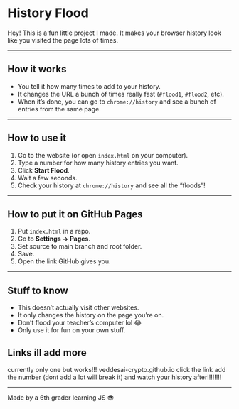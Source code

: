 # History Flood

Hey! This is a fun little project I made. It makes your browser history look like you visited the page lots of times.  

---

## How it works
- You tell it how many times to add to your history.  
- It changes the URL a bunch of times really fast (`#flood1`, `#flood2`, etc).  
- When it’s done, you can go to `chrome://history` and see a bunch of entries from the same page.  

---

## How to use it
1. Go to the website (or open `index.html` on your computer).  
2. Type a number for how many history entries you want.  
3. Click **Start Flood**.  
4. Wait a few seconds.  
5. Check your history at `chrome://history` and see all the “floods”!  

---

## How to put it on GitHub Pages
1. Put `index.html` in a repo.  
2. Go to **Settings → Pages**.  
3. Set source to main branch and root folder.  
4. Save.  
5. Open the link GitHub gives you.  

---

## Stuff to know
- This doesn’t actually visit other websites.  
- It only changes the history on the page you’re on.  
- Don’t flood your teacher’s computer lol 😂  
- Only use it for fun on your own stuff.  

## Links ill add more
currently only one but works!!!
veddesai-crypto.github.io
click the link add the number (dont add a lot will break it) and watch your history after!!!!!!!!

---

Made by a 6th grader learning JS 😎
